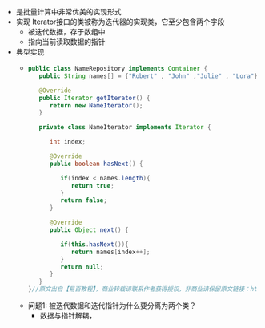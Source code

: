 - 是批量计算中非常优美的实现形式
- 实现 Iterator接口的类被称为迭代器的实现类，它至少包含两个字段
	- 被迭代数据，存于数组中
	- 指向当前读取数据的指针
- 典型实现
	- ```java
	  public class NameRepository implements Container {
	     public String names[] = {"Robert" , "John" ,"Julie" , "Lora"};
	  
	     @Override
	     public Iterator getIterator() {
	        return new NameIterator();
	     }
	  
	     private class NameIterator implements Iterator {
	  
	        int index;
	  
	        @Override
	        public boolean hasNext() {
	  
	           if(index < names.length){
	              return true;
	           }
	           return false;
	        }
	  
	        @Override
	        public Object next() {
	  
	           if(this.hasNext()){
	              return names[index++];
	           }
	           return null;
	        }        
	     }
	  }//原文出自【易百教程】，商业转载请联系作者获得授权，非商业请保留原文链接：https://www.yiibai.com/design_pattern/java_iterator_pattern.html
	  
	  ```
	- 问题1: 被迭代数据和迭代指针为什么要分离为两个类？
		- 数据与指针解耦，
